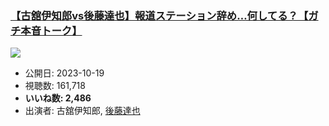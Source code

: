 ### [【古舘伊知郎vs後藤達也】報道ステーション辞め…何してる？【ガチ本音トーク】](https://www.youtube.com/watch?v=tGA8XEEkh1o)
[![](https://img.youtube.com/vi/tGA8XEEkh1o/sddefault.jpg)](https://www.youtube.com/watch?v=tGA8XEEkh1o)
-   公開日: 2023-10-19
-   視聴数: 161,718
-   **いいね数: 2,486**
-   出演者: 古舘伊知郎, [後藤達也](/rehacq_fan/people/後藤達也 "wikilink")
